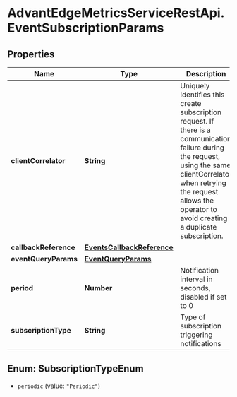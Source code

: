 # AdvantEdgeMetricsServiceRestApi.EventSubscriptionParams

## Properties
Name | Type | Description | Notes
------------ | ------------- | ------------- | -------------
**clientCorrelator** | **String** | Uniquely identifies this create subscription request. If there is a communication failure during the request, using the same clientCorrelator when retrying the request allows the operator to avoid creating a duplicate subscription. | [optional] 
**callbackReference** | [**EventsCallbackReference**](EventsCallbackReference.md) |  | [optional] 
**eventQueryParams** | [**EventQueryParams**](EventQueryParams.md) |  | [optional] 
**period** | **Number** | Notification interval in seconds, disabled if set to 0 | [optional] 
**subscriptionType** | **String** | Type of subscription triggering notifications | [optional] 


<a name="SubscriptionTypeEnum"></a>
## Enum: SubscriptionTypeEnum


* `periodic` (value: `"Periodic"`)




